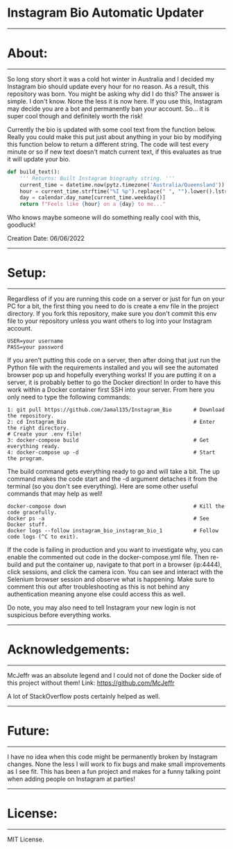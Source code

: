 # Instagram Bio Automatic Updater

***
# About:
---
So long story short it was a cold hot winter in Australia and I decided my Instagram bio should update every hour for no reason. As a result, this repository was born. You might be asking why did I do this? The answer is simple. I don't know. None the less it is now here. If you use this, Instagram may decide you are a bot and permanently ban your account. So... it is super cool though and definitely worth the risk!

Currently the bio is updated with some cool text from the function below. Really you could make this put just about anything in your bio by modifying this function below to return a different string. The code will test every minute or so if new text doesn't match current text, if this evaluates as true it will update your bio. 

```python
def build_text():
    ''' Returns: Built Instagram biography string. '''
    current_time = datetime.now(pytz.timezone('Australia/Queensland'))
    hour = current_time.strftime("%I %p").replace(" ", "").lower().lstrip('0')
    day = calendar.day_name[current_time.weekday()]
    return f"Feels like {hour} on a {day} to me..."
```
Who knows maybe someone will do something really cool with this, goodluck!

Creation Date: 06/06/2022

***
# Setup:
---
Regardless of if you are running this code on a server or just for fun on your PC for a bit, the first thing you need to do is create a env file in the project directory. If you fork this repository, make sure you don't commit this env file to your repository unless you want others to log into your Instagram account.

```
USER=your username
PASS=your password
```
If you aren't putting this code on a server, then after doing that just run the Python file with the requirements installed and you will see the automated browser pop up and hopefully everything works! If you are putting it on a server, it is probably better to go the Docker direction! In order to have this work within a Docker container first SSH into your server. From here you only need to type the following commands:

```
1: git pull https://github.com/Jamal135/Instagram_Bio       # Download the repository.
2: cd Instagram_Bio                                         # Enter the right directory.
# Create your .env file!
3: docker-compose build                                     # Get everything ready.
4: docker-compose up -d                                     # Start the program.
```

The build command gets everything ready to go and will take a bit. The up command makes the code start and the -d argument detaches it from the terminal (so you don't see everything). Here are some other useful commands that may help as well!

```
docker-compose down                                         # Kill the code gracefully.
docker ps -a                                                # See Docker stuff.
docker logs --follow instagram_bio_instagram_bio_1          # Follow code logs (^C to exit).
```

If the code is failing in production and you want to investigate why, you can enable the commented out code in the docker-compose.yml file. Then re-build and put the container up, navigate to that port in a browser (ip:4444), click sessions, and click the camera icon. You can see and interact with the Selenium browser session and observe what is happening. Make sure to comment this out after troubleshooting as this is not behind any authentication meaning anyone else could access this as well. 

Do note, you may also need to tell Instagram your new login is not suspicious before everything works.

***
# Acknowledgements:
---
McJeffr was an absolute legend and I could not of done the Docker side of this project without them!
Link: https://github.com/McJeffr

A lot of StackOverflow posts certainly helped as well.

***
# Future:
---
I have no idea when this code might be permanently broken by Instagram changes. None the less I will work to fix bugs and make small improvements as I see fit. This has been a fun project and makes for a funny talking point when adding people on Instagram at parties!

***
# License:
---
MIT License.


